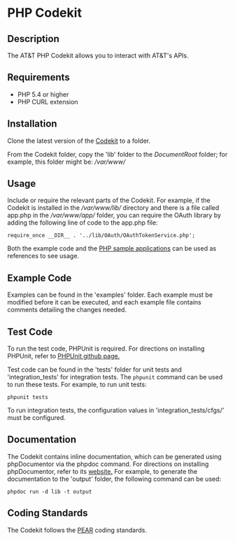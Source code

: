 # PHP Codekit

## Description

The AT&T PHP Codekit allows you to interact with AT&T's APIs.

## Requirements

- PHP 5.4 or higher
- PHP CURL extension

## Installation

Clone the latest version of the [Codekit](https://github.com/attdevsupport/codekit-php)
to a folder.

From the Codekit folder, copy the 'lib' folder to the _DocumentRoot_
folder; for example, this folder might be: _/var/www/_

## Usage

Include or require the relevant parts of the Codekit. For example, if the
Codekit is installed in the _/var/www/lib/_ directory and there is a file
called app.php in the _/var/www/app/_ folder, you can require the OAuth library
by adding the following line of code to the app.php file:

    require_once __DIR__ . '../lib/OAuth/OAuthTokenService.php';

Both the example code and the
[PHP sample applications](https://developer.att.com/developer/forward.jsp?passedItemId=13200286&parentItemId=13100236)
can be used as references to see usage.

## Example Code

Examples can be found in the 'examples' folder. Each example must be modified
before it can be executed, and each example file contains comments detailing
the changes needed.

## Test Code

To run the test code, PHPUnit is required. For directions on installing
PHPUnit, refer to [PHPUnit github page.](https://github.com/sebastianbergmann/phpunit/)

Test code can be found in the 'tests' folder for unit tests and
'integration\_tests' for integration tests. The `phpunit` command can be used
to run these tests. For example, to run unit tests:

    phpunit tests

To run integration tests, the configuration values in 'integration\_tests/cfgs/'
must be configured.

## Documentation

The Codekit contains inline documentation, which can be generated using
phpDocumentor via the phpdoc command. For directions on installing
phpDocumentor, refer to its [website.](http://www.phpdoc.org/) For example, to
generate the documentation to the 'output' folder, the following command can be
used:

    phpdoc run -d lib -t output

## Coding Standards

The Codekit follows the [PEAR](http://pear.php.net/manual/en/coding-standards.php)
coding standards.
